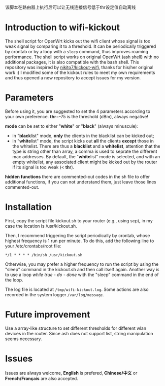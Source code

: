 该脚本在路由器上执行后可以让无线连接信号低于thr设定值自动离线

# Introduction to wifi-kickout
The shell script for OpenWrt kicks out the wifi client whose signal is too weak signal by comparing it to a threshold.
It can be periodically triggered by crontab or by a loop with a `sleep` command, thus improves roaming performance.
The shell script works on original OpenWrt (ash shell) with no additional packages, it is also compatible with the bash shell.
This repository was inspired by [nikito7/kickout-wifi](https://github.com/nikito7/kickout-wifi), thanks for his/her original work :)
I modified some of the kickout rules to meet my own requirements and thus opened a new repository to accept issues for my version.

# Parameters
Before using it, you are suggested to set the 4 parameters according to your own preference.
**thr**=-75 is the threshold (dBm), always negative!

**mode** can be set to either "**white**" or "**black**" (always minuscule):
 - in "**black**list" mode, **only** the clients in the blacklist can be kicked out;
 - in "**white**list" mode, the script kicks out **all** the clients **except** those in the whitelist.
There are thus a **blacklist** and a **whitelist**, attention that the type is string other than array, a comma is used to seprate the different mac addresses.
By default, the "**white**list" mode is selected, and with an empty whitelist, any associated client might be kicked out by the router if its signal is too weak (< **thr**).

**hidden functions** there are commented-out codes in the sh file to offer additional functions, if you can not understand them, just leave those lines commented-out.

# Installation
First, copy the script file kickout.sh to your router (e.g., using scp), in my case the location is /usr/kickout.sh.

Then, I recommend triggering the script periodically by crontab, whose highest frequency is 1 run per minute. To do this, add the following line to your /etc/crontabs/root file:

`*/1 * * * * /bin/sh /usr/kickout.sh`

Otherwise, you may prefer a higher frequency to run the script by using the "sleep" command in the kickout.sh and then call itself again. Another way is to use a loop *while *true* - do - done* with the "sleep" command in the end of the loop.

The log file is located at `/tmp/wifi-kickout.log`. Some actions are also recorded in the system logger `/var/log/message`.

# Future improvement
Use a array-like structure to set different thresholds for different wlan devices in the router. Since ash does not support list, string manipulation seems necessary.

# Issues
Issues are always welcome, **English** is prefered, **Chinese/中文** or **French/Français** are also accepted.
